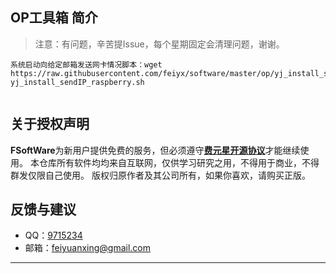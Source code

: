 ## OP工具箱 简介

>  注意：有问题，辛苦提Issue，每个星期固定会清理问题，谢谢。

```
系统启动向给定邮箱发送网卡情况脚本：wget https://raw.githubusercontent.com/feiyx/software/master/op/yj_install_sendIP_raspberry.sh&&sh yj_install_sendIP_raspberry.sh


```
 

## 关于授权声明

**FSoftWare**为新用户提供免费的服务，但必须遵守[**费元星开源协议**](http://feiyuanxing.com/kaiyuanxieyi/kaiyuanxieyi.html)才能继续使用。
本仓库所有软件均均来自互联网，仅供学习研究之用，不得用于商业，不得群发仅限自己使用。
版权归原作者及其公司所有，如果你喜欢，请购买正版。


## 反馈与建议
- QQ：[9715234](http://qq.feiyuanxing.com)
- 邮箱：[feiyuanxing@gmail.com](http://mail.feiyuanxing.com)

---------

